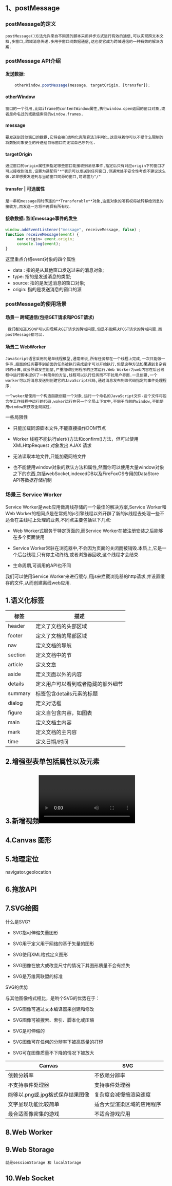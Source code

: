 ## 1、postMessage
### postMessage的定义
    postMessage()方法允许来自不同源的脚本采用异步方式进行有效的通信,可以实现跨文本文档,多窗口,跨域消息传递.多用于窗口间数据通信,这也使它成为跨域通信的一种有效的解决方案.
###  postMessage API介绍
#### 发送数据: 
```javascript
    otherWindow.postMessage(message, targetOrigin, [transfer]);
```
#### otherWindow

    窗口的一个引用,比如iframe的contentWindow属性,执行window.open返回的窗口对象,或者是命名过的或数值索引的window.frames.

#### message
    要发送到其他窗口的数据,它将会被[结构化克隆算法]序列化.这意味着你可以不受什么限制的将数据对象安全的传送给目标窗口而无需自己序列化.
#### targetOrigin
    通过窗口的origin属性来指定哪些窗口能接收到消息事件,指定后只有对应origin下的窗口才可以接收到消息,设置为通配符"*"表示可以发送到任何窗口,但通常处于安全性考虑不建议这么做.如果想要发送到与当前窗口同源的窗口,可设置为"/"

#### transfer | 可选属性
    是一串和message同时传递的**Transferable**对象,这些对象的所有权将被转移给消息的接收方,而发送一方将不再保有所有权.

#### 接收数据: 监听message事件的发生
```javascript
window.addEventListener("message", receiveMessage, false) ;
function receiveMessage(event) {
     var origin= event.origin;
     console.log(event);
}
```
这里重点介绍event对象的四个属性
- data :   指的是从其他窗口发送过来的消息对象;
- type:   指的是发送消息的类型;
- source:   指的是发送消息的窗口对象;
- origin: 指的是发送消息的窗口的源

### postMessage的使用场景
#### 场景一 跨域通信(包括GET请求和POST请求)
     我们都知道JSONP可以实现解决GET请求的跨域问题,但是不能解决POST请求的跨域问题.而postMessage都可以.

#### 场景二  WebWorker
    JavaScript语言采用的是单线程模型,通常来说,所有任务都在一个线程上完成,一次只能做一件事,后面的任务要等到前面的任务被执行完成后才可以开始执行,但是这种方法如果遇到复杂费时的计算,就会导致发生阻塞,严重阻碍应用程序的正常运行.Web Worker为web内容在后台线程中运行脚本提供了一种简单的方法,线程可以执行任务而不干扰用户界面.一旦创建,一个worker可以将消息发送到创建它的JavaScript代码,通过消息发布到改代码指定的事件处理程序.

    一个woker是使用一个构造函数创建一个对象,运行一个命名的JavaScript文件-这个文件将包含在工作线程中运行的代码,woker运行在另一个全局上下文中,不同于当前的window,不能使用window来获取全局属性.

一些局限性
- 只能加载同源脚本文件,不能直接操作DOM节点

- Worker 线程不能执行alert()方法和confirm()方法，但可以使用 XMLHttpRequest 对象发出 AJAX 请求

- 无法读取本地文件,只能加载网络文件

- 也不能使用window对象的默认方法和属性,然而你可以使用大量window对象之下的东西,包括webSocket,indexedDB以及FireFoxOS专用的DataStore API等数据存储机制

### 场景三  Service Worker
Service Worker是web应用做离线存储的一个最佳的解决方案,Service Worker和Web Worker的相同点是在常规的js引擎线程以外开辟了新的js线程去处理一些不适合在主线程上处理的业务,不同点主要包括以下几点:

- Web Worker式服务于特定页面的,而Service Worker在被注册安装之后能够在多个页面使用

- Service Worker常驻在浏览器中,不会因为页面的关闭而被销毁.本质上,它是一个后台线程,只有你主动终结,或者浏览器回收,这个线程才会结束.

- 生命周期,可调用的API也不同

我们可以使用Service Worker来进行缓存,用js来拦截浏览器的http请求,并设置缓存的文件,从而创建离线web应用.


## 1.语义化标签
|  标签   | 描述  |
|  ----  | ----  |
| header  | 定义了文档的头部区域 |
| footer  | 定义了文档的尾部区域  |
| nav  | 定义文档的导航  |
| section  |  定义文档中的节  |
| article  |  定义文章  |
| aside  | 定义页面以外的内容  |
| details  | 定义用户可以看到或者隐藏的额外细节  |
| summary  | 标签包含details元素的标题   |
| dialog  | 定义对话框   |
| figure  | 定义自包含内容，如图表  |
| main  | 定义文档主内容  |
| mark  | 定义文档的主内容  |
| time  | 定义日期/时间  |
## 2.增强型表单包括属性以及元素

## 3.新增视频<video>和音频<audio>标签

## 4.Canvas 图形

## 5.地理定位
navigator.geolocation
## 6.拖放API

## 7.SVG绘图
什么是SVG?

- SVG指可伸缩矢量图形

- SVG用于定义用于网络的基于矢量的图形

- SVG使用XML格式定义图形

- SVG图像在放大或改变尺寸的情况下其图形质量不会有损失

- SVG是万维网联盟的标准

SVG的优势

与其他图像格式相比，是哟个SVG的优势在于：

- SVG图像可通过文本编译器来创建和修改

- SVG图像可被搜索、索引、脚本化或压缩

- SVG是可伸缩的

- SVG图像可在任何的分辨率下被高质量的打印

- SVG可在图像质量不下降的情况下被放大

 | Canvas | 	SVG | 
 |  ----  | ----  |
 | 依赖分辨率 | 	不依赖分辨率 | 
 | 不支持事件处理器 | 	支持事件处理器 | 
 | 能够以.png或.jpg格式保存结果图像 | 	复杂度会减慢搞渲染速度 | 
 | 文字呈现功能比较简单 | 	适合大型渲染区域的应用程序 | 
 | 最合适图像密集的游戏 | 	不适合游戏应用 | 
## 8.Web Worker

## 9.Web Storage
    就是sessionStorage 和 localStorage 
## 10.Web Socket